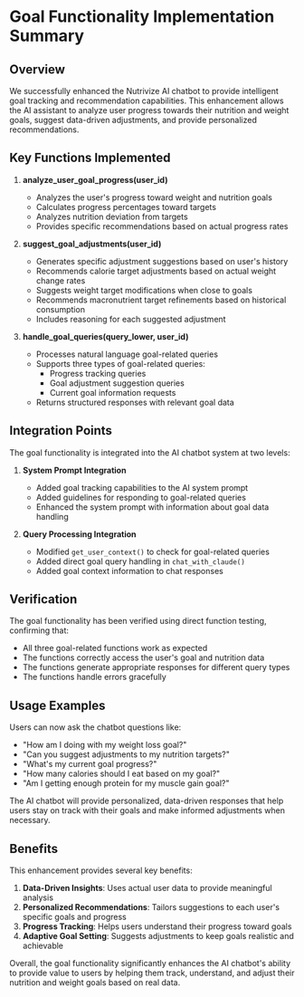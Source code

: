 # Goal Functionality Implementation Summary

## Overview

We successfully enhanced the Nutrivize AI chatbot to provide intelligent goal tracking and recommendation capabilities. This enhancement allows the AI assistant to analyze user progress towards their nutrition and weight goals, suggest data-driven adjustments, and provide personalized recommendations.

## Key Functions Implemented

1. **analyze_user_goal_progress(user_id)**
   - Analyzes the user's progress toward weight and nutrition goals
   - Calculates progress percentages toward targets
   - Analyzes nutrition deviation from targets
   - Provides specific recommendations based on actual progress rates

2. **suggest_goal_adjustments(user_id)**
   - Generates specific adjustment suggestions based on user's history
   - Recommends calorie target adjustments based on actual weight change rates
   - Suggests weight target modifications when close to goals
   - Recommends macronutrient target refinements based on historical consumption
   - Includes reasoning for each suggested adjustment

3. **handle_goal_queries(query_lower, user_id)**
   - Processes natural language goal-related queries
   - Supports three types of goal-related queries:
     - Progress tracking queries
     - Goal adjustment suggestion queries
     - Current goal information requests
   - Returns structured responses with relevant goal data

## Integration Points

The goal functionality is integrated into the AI chatbot system at two levels:

1. **System Prompt Integration**
   - Added goal tracking capabilities to the AI system prompt
   - Added guidelines for responding to goal-related queries
   - Enhanced the system prompt with information about goal data handling

2. **Query Processing Integration**
   - Modified `get_user_context()` to check for goal-related queries
   - Added direct goal query handling in `chat_with_claude()`
   - Added goal context information to chat responses

## Verification

The goal functionality has been verified using direct function testing, confirming that:

- All three goal-related functions work as expected
- The functions correctly access the user's goal and nutrition data
- The functions generate appropriate responses for different query types
- The functions handle errors gracefully

## Usage Examples

Users can now ask the chatbot questions like:

- "How am I doing with my weight loss goal?"
- "Can you suggest adjustments to my nutrition targets?"
- "What's my current goal progress?"
- "How many calories should I eat based on my goal?"
- "Am I getting enough protein for my muscle gain goal?"

The AI chatbot will provide personalized, data-driven responses that help users stay on track with their goals and make informed adjustments when necessary.

## Benefits

This enhancement provides several key benefits:

1. **Data-Driven Insights**: Uses actual user data to provide meaningful analysis
2. **Personalized Recommendations**: Tailors suggestions to each user's specific goals and progress
3. **Progress Tracking**: Helps users understand their progress toward goals
4. **Adaptive Goal Setting**: Suggests adjustments to keep goals realistic and achievable

Overall, the goal functionality significantly enhances the AI chatbot's ability to provide value to users by helping them track, understand, and adjust their nutrition and weight goals based on real data. 
